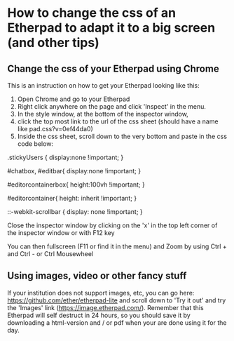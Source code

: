 # How to change the css of an Etherpad to adapt it to a big screen (and other tips)

## Change the css of your Etherpad using Chrome

This is an instruction on how to get your Etherpad looking like this:

1. Open Chrome and go to your Etherpad
2. Right click anywhere on the page and click 'Inspect' in the menu.
3. In the style window, at the bottom of the inspector window,
4. click the top most link to the url of the css sheet (should have a name like pad.css?v=0ef44da0)
5. Inside the css sheet, scroll down to the very bottom and paste in the css code below:


.stickyUsers { display:none !important; }

#chatbox, #editbar{ display:none !important; }

#editorcontainerbox{ height:100vh !important; }

#editorcontainer{ height: inherit !important; }

::-webkit-scrollbar { display: none !important; }

Close the inspector window by clicking on the 'x' in the top left corner of the inspector window or with F12 key

You can then fullscreen (F11 or find it in the menu) and Zoom by using Ctrl + and Ctrl - or Ctrl Mousewheel

## Using images, video or other fancy stuff

If your institution does not support images, etc, you can go here: https://github.com/ether/etherpad-lite and scroll down to 'Try it out' and try the 'Images' link (https://image.etherpad.com/). Remember that this Etherpad will self destruct in 24 hours, so you should save it by downloading a html-version and / or pdf when your are done using it for the day.
